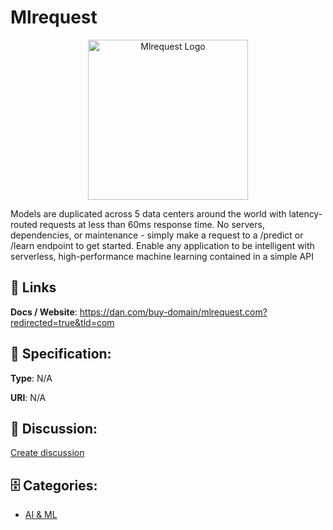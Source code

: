 # Mlrequest
<p align="center">
    <img width="256" src="https://raw.githubusercontent.com/apis-list/apis-list/main/apis/mlrequest/logo_256x256.png" alt="Mlrequest Logo"/>
</p>

Models are duplicated across 5 data centers around the world with latency-routed requests at less than 60ms response time. No servers, dependencies, or maintenance - simply make a request to a /predict or /learn endpoint to get started. Enable any application to be intelligent with serverless, high-performance machine learning contained in a simple API

##  🔗 Links
**Docs / Website**: https://dan.com/buy-domain/mlrequest.com?redirected=true&tld=com

## 🧬 Specification:
**Type**: N/A

**URI**: N/A

## 💬 Discussion:
[Create discussion](https://github.com/apis-list/apis-list/discussions/new)

## 🗄️ Categories:
- [AI & ML](https://github.com/apis-list/apis-list#ai--ml)



